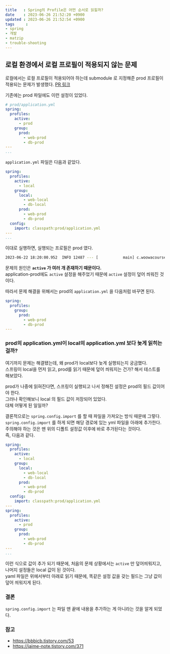 ```yaml
---
title   : Spring의 Profile은 어떤 순서로 읽힐까?
date    : 2023-06-26 21:52:20 +0900
updated : 2023-06-26 21:52:54 +0900
tags     : 
- spring
- 개발
- matzip
- trouble-shooting
---
```


## 로컬 환경에서 로컬 프로필이 적용되지 않는 문제

로컬에서는 로컬 프로필이 적용되어야 하는데 submodule 로 지정해준 prod 프로필이 적용되는 문제가 발생했다.  [PR 링크](https://github.com/The-Fellowship-of-the-matzip/mat.zip-back/pull/158)

기존에는 prod 파일에도 이런 설정이 있었다.

```yaml
# prod/application.yml
spring:  
  profiles:  
    active:  
      - prod  
    group:  
      prod:  
        - web-prod  
        - db-prod
---
...
```

`application.yml` 파일은 다음과 같았다.

```yaml
spring:  
  profiles:  
    active:  
      - local  
    group:  
      local:  
        - web-local  
        - db-local  
      prod:  
        - web-prod  
        - db-prod  
  config:  
    import: classpath:prod/application.yml
---
...
```

이대로 실행하면, 실행되는 프로필은 prod 였다.

```bash
2023-06-22 18:20:00.952  INFO 12487 --- [           main] c.woowacourse.MatzipExternalApplication  : The following 3 profiles are active: "prod", "web-prod", "db-prod"
```

문제의 원인은 **`active` 가 여러 개 존재하기 때문이다.**     
application-prod에도 `active` 설정을 해주었기 때문에 `active` 설정이 덮어 씌워진 것이다.

따라서 문제 해결을 위해서는 prod의 `application.yml` 을 다음처럼 바꾸면 된다.

```yaml
spring:  
  profiles:  
    group:  
      prod:  
        - web-prod  
        - db-prod
---
```

### prod의 application.yml이 local의 application.yml 보다 늦게 읽히는 걸까?

여기까지 문제는 해결됐는데, 왜 prod가 local보다 늦게 실행되는지 궁금했다.     
스프링이 local을 먼저 읽고, prod를 읽기 때문에 덮어 씌워지는 건가? 해서 테스트를 해보았다.     

prod가 나중에 읽혀진다면, 스프링이 실행되고 나서 정해진 설정은 prod의 필드 값이어야 한다.     
그러나 확인해보니 local 의 필드 값이 저장되어 있었다.    
대체 어떻게 된 일일까?

결론적으로는 `spring.config.import` 를 할 때 파일을 가져오는 방식 때문에 그렇다.     
`spring.config.import` 를 하게 되면 해당 경로에 있는 yml 파일을 아래에 추가한다.     
주의해야 하는 것은 맨 위의 디폴트 설정값 이후에 바로 추가된다는 것이다.     
즉, 다음과 같다.

```yaml
spring:  
  profiles:  
    active:  
      - local  
    group:  
      local:  
        - web-local  
        - db-local  
      prod:  
        - web-prod  
        - db-prod  
  config:  
    import: classpath:prod/application.yml
---
spring:  
  profiles:  
    active:  
      - prod  
    group:  
      prod:  
        - web-prod  
        - db-prod
---
...
```

이런 식으로 값이 추가 되기 때문에, 처음의 문제 상황에서는 `active` 만 덮어씌워지고, 나머지 설정들은 local 값이 된 것이다.     
yaml 파일은 위에서부터 아래로 읽기 때문에, 똑같은 설정 값을 갖는 필드는 그냥 값이 덮어 씌워지게 된다.    

### 결론

`spring.config.import` 는 파일 맨 끝에 내용을 추가하는 게 아니라는 것을 알게 되었다.

### 참고
- https://bbbicb.tistory.com/53
- https://jaime-note.tistory.com/371